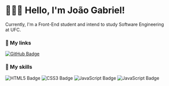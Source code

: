 # 👨🏻‍💻 Hello, I'm João Gabriel!

Currently, I'm a Front-End student and intend to study Software Engineering at UFC.

### 🔗 My links

[![GitHub Badge](https://img.shields.io/badge/GitHub-100000?style=for-the-badge&logo=github&logoColor=white)](https://github.com/joaogabriel-sg)

### 🚀 My skills

![HTML5 Badge](https://img.shields.io/badge/HTML5-E34F26?style=for-the-badge&logo=html5&logoColor=white)
![CSS3 Badge](https://img.shields.io/badge/CSS3-1572B6?style=for-the-badge&logo=css3&logoColor=white)
![JavaScript Badge](https://img.shields.io/badge/JavaScript-323330?style=for-the-badge&logo=javascript&logoColor=F7DF1E)
![JavaScript Badge](https://img.shields.io/badge/Sass-CC6699?style=for-the-badge&logo=sass&logoColor=white)
